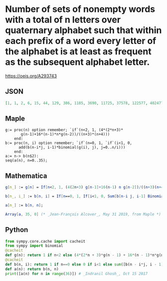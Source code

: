 # Number of sets of nonempty words with a total of n letters over quaternary alphabet such that within each prefix of a word every letter of the alphabet is at least as frequent as the subsequent alphabet letter\.
https://oeis.org/A293743
## JSON
```JSON
[1, 1, 2, 6, 15, 44, 129, 386, 1185, 3690, 11725, 37578, 122577, 402477, 1340640, 4490368, 15219148, 51825464, 178235039, 615461671, 2143127872, 7488890027, 26357539204, 93050275129, 330544091758, 1177338456789, 4216288462832, 15134924595039, 54588972553934]
```
## Maple
```Maple
g:= proc(n) option remember; `if`(n<2, 1, (4*(2*n+3)*
       g(n-1)+16*(n-1)*n*g(n-2))/((n+3)*(n+4)))
    end:
b:= proc(n, i) option remember; `if`(n=0, 1, `if`(i<1, 0,
      add(b(n-i*j, i-1)*binomial(g(i), j), j=0..n/i)))
    end:
a:= n-> b(n$2):
seq(a(n), n=0..35);
```
## Mathematica
```Mathematica
g[n_] := g[n] = If[n<2, 1, (4(2n+3) g[n-1]+16(n-1) n g[n-2])/((n+3)(n+4))];
```
```Mathematica
b[n_, i_] := b[n, i] = If[n==0, 1, If[i<1, 0, Sum[b[n-i j, i-1] Binomial[ g[i], j], {j, 0, n/i}]]];
```
```Mathematica
a[n_] := b[n, n];
```
```Mathematica
Array[a, 35, 0] (* _Jean-François Alcover_, May 31 2019, from Maple *)
```
## Python
```Python
from sympy.core.cache import cacheit
from sympy import binomial
@cacheit
def g(n): return 1 if n<2 else (4*(2*n + 3)*g(n - 1) + 16*(n - 1)*n*g(n - 2))//((n + 3)*(n + 4))
@cacheit
def b(n, i): return 1 if n==0 else 0 if i<1 else sum([b(n - i*j, i - 1)*binomial(g(i), j) for j in range(n//i + 1)])
def a(n): return b(n, n)
print([a(n) for n in range(36)]) # _Indranil Ghosh_, Oct 15 2017
```

